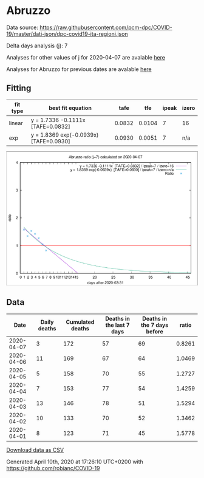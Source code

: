 # Abruzzo

Data source: https://raw.githubusercontent.com/pcm-dpc/COVID-19/master/dati-json/dpc-covid19-ita-regioni.json

Delta days analysis (j): 7

Analyses for other values of j for 2020-04-07 are avalable [here](../README.md)

Analyses for Abruzzo for previous dates are avalable [here](../../README.md)

## Fitting 
|fit type|best fit equation|tafe|tfe|ipeak|izero|
|-------|-----|--------|------|---|---|
|linear|y = 1.7336 -0.1111x  [TAFE=0.0832]|0.0832|0.0104|7|16|
|exp|y = 1.8369 exp(-0.0939x)  [TAFE=0.0930]|0.0930|0.0051|7|n/a|

![Plot](COVID-19_abruzzo_j7_2020-04-07.png)

## Data
|Date|Daily deaths|Cumulated deaths|Deaths in the last 7 days|Deaths in the 7 days before|ratio|
|----|----------|-----------|-------|--------------------|-----|
|2020-04-07|3|172|57|69|0.8261|
|2020-04-06|11|169|67|64|1.0469|
|2020-04-05|5|158|70|55|1.2727|
|2020-04-04|7|153|77|54|1.4259|
|2020-04-03|13|146|78|51|1.5294|
|2020-04-02|10|133|70|52|1.3462|
|2020-04-01|8|123|71|45|1.5778|

[Download data as CSV](COVID-19_abruzzo_j7_2020-04-07.csv)

Generated April 10th, 2020 at 17:26:10 UTC+0200 with https://github.com/robianc/COVID-19
